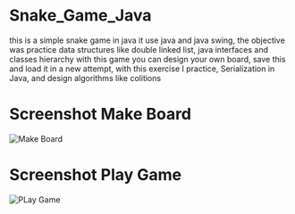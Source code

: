 # Snake_Game_Java
this is a simple snake game in java it use java and java swing, the objective was practice data structures  like double linked list,  java interfaces and classes hierarchy
with this game you can design your own board, save this and load it in a new attempt, with this exercise I practice, Serialization in Java, and design algorithms like colitions 

# Screenshot Make Board

![Make Board](https://github.com/CarlosDev88/Snake_Game_Java/blob/main/ScreenShots/Make_board.gif)

# Screenshot Play Game

![PLay Game](https://github.com/CarlosDev88/Snake_Game_Java/blob/main/ScreenShots/play_game_Board.gif)

